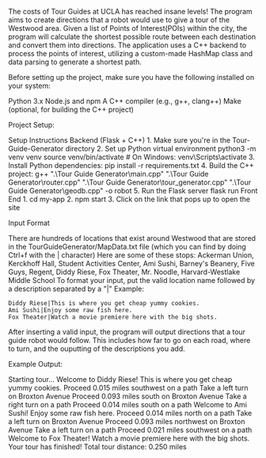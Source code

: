   The costs of Tour Guides at UCLA has reached insane levels! The program aims to create directions that a robot would use to give a tour of the Westwood area. 
Given a list of Points of Interest(POIs) within the city, the program will calculate the shortest possible route between each destination and convert them into 
directions. The application uses a C++ backend to process the points of interest, utilizing a custom-made HashMap class and data parsing to generate a shortest path. 

Before setting up the project, make sure you have the following installed on your system:

  Python 3.x
  Node.js and npm
  A C++ compiler (e.g., g++, clang++)
  Make (optional, for building the C++ project)

Project Setup:

  Setup Instructions
  Backend (Flask + C++)
    1. Make sure you're in the Tour-Guide-Generator directory
    2. Set up Python virtual environment
    python3 -m venv venv
    source venv/bin/activate   # On Windows: venv\Scripts\activate
    3. Install Python dependencies:
    pip install -r requirements.txt
    4. Build the C++ project:
      g++ ".\Tour Guide Generator\main.cpp" ".\Tour Guide Generator\router.cpp" ".\Tour Guide Generator\tour_generator.cpp" ".\Tour Guide Generator\geodb.cpp" -o robot
    5. Run the Flask server
      flask run
  Front End
    1. cd my-app
    2. npm start
    3. Click on the link that pops up to open the site

Input Format

  There are hundreds of locations that exist around Westwood that are stored in the TourGuideGenerator/MapData.txt file (which you can find by doing Ctrl+f with the | character) 
  Here are some of these stops:
    Ackerman Union, Kerckhoff Hall, Student Activities Center, Ami Sushi, Barney's Beanery, Five Guys, Regent, Diddy Riese, Fox Theater, Mr. Noodle, Harvard-Westlake Middle School
  To format your input, put the valid location name followed by a description separated by a "|"
    Example:
    
    Diddy Riese|This is where you get cheap yummy cookies.
    Ami Sushi|Enjoy some raw fish here.
    Fox Theater|Watch a movie premiere here with the big shots.
      
  After inserting a valid input, the program will output directions that a tour guide robot would follow. This includes how far to go on each road, where to turn, and the ouputting
  of the descriptions you add.

Example Output:

Starting tour...
Welcome to Diddy Riese!
This is where you get cheap yummy cookies.
Proceed 0.015 miles southwest on a path
Take a left turn on Broxton Avenue
Proceed 0.093 miles south on Broxton Avenue
Take a right turn on a path
Proceed 0.014 miles south on a path
Welcome to Ami Sushi!
Enjoy some raw fish here.
Proceed 0.014 miles north on a path
Take a left turn on Broxton Avenue
Proceed 0.093 miles northwest on Broxton Avenue
Take a left turn on a path
Proceed 0.021 miles southwest on a path
Welcome to Fox Theater!
Watch a movie premiere here with the big shots.
Your tour has finished!
Total tour distance: 0.250 miles

